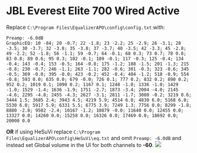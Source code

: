 # JBL Everest Elite 700 Wired Active
Replace `C:\Program Files\EqualizerAPO\config\config.txt` with:
```
Preamp: -6.0dB
GraphicEQ: 10 -84; 20 -0.7; 22 -1.8; 23 -2.2; 25 -2.9; 26 -3.1; 28 -3.5; 30 -3.7; 32 -3.8; 35 -3.8; 37 -3.7; 40 -3.5; 42 -3.3; 45 -2.8; 49 -2.2; 52 -1.8; 56 -1.1; 59 -0.7; 64 -0.1; 68 0.3; 73 0.7; 78 0.8; 83 0.8; 89 0.6; 95 0.3; 102 -0.1; 109 -0.1; 117 -0.3; 125 -0.4; 134 -0.4; 143 -0.4; 153 -0.5; 164 -0.8; 175 -1.2; 188 -1.5; 201 -1.3; 215 -0.8; 230 -0.7; 246 -1.1; 263 -1.1; 282 -0.6; 301 -0.3; 323 -0.6; 345 -0.5; 369 -0.0; 395 -0.0; 423 -0.2; 452 -0.4; 484 -1.2; 518 -0.9; 554 -0.8; 593 0.0; 635 0.0; 679 -0.0; 726 0.1; 777 0.2; 832 0.2; 890 0.2; 952 0.2; 1019 0.1; 1090 0.2; 1167 0.1; 1248 -1.0; 1336 -1.0; 1429 -1.0; 1529 -1.4; 1636 -1.9; 1751 -2.7; 1873 -3.4; 2004 -4.0; 2145 -4.6; 2295 -4.8; 2455 -4.3; 2627 -3.1; 2811 -1.7; 3008 -0.2; 3219 0.6; 3444 1.5; 3685 2.4; 3943 4.5; 4219 5.9; 4514 6.0; 4830 6.0; 5168 6.0; 5530 6.0; 5917 5.9; 6331 5.5; 6775 3.9; 7249 1.3; 7756 0.0; 8299 -1.8; 8880 -2.8; 9502 -2.4; 10167 -1.2; 10879 -0.0; 11640 0.0; 12455 0.0; 13327 0.0; 14260 0.0; 15258 0.0; 16326 0.0; 17469 0.0; 18692 0.0; 20000 0.0
```
**OR** if using HeSuVi replace `C:\Program Files\EqualizerAPO\config\HeSuVi\eq.txt` and omit `Preamp: -6.0dB` and instead set Global volume in the UI for both channels to **-60**.
![](https://raw.githubusercontent.com/jaakkopasanen/AutoEq/master/results/Innerfidelity%202017/innerfidelity/onear/JBL%20Everest%20Elite%20700%20Wired%20Active/JBL%20Everest%20Elite%20700%20Wired%20Active.png)
